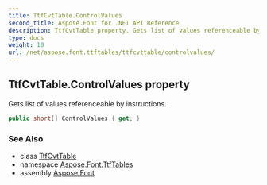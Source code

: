 ```yaml
---
title: TtfCvtTable.ControlValues
second_title: Aspose.Font for .NET API Reference
description: TtfCvtTable property. Gets list of values referenceable by instructions
type: docs
weight: 10
url: /net/aspose.font.ttftables/ttfcvttable/controlvalues/
---
```

## TtfCvtTable.ControlValues property

Gets list of values referenceable by instructions.

```csharp
public short[] ControlValues { get; }
```

### See Also

* class [TtfCvtTable](../)
* namespace [Aspose.Font.TtfTables](../../ttfcvttable/)
* assembly [Aspose.Font](../../../)


